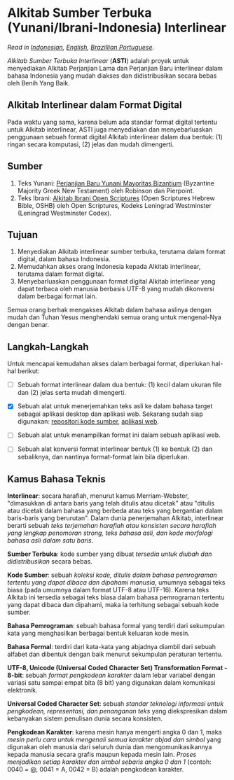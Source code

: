 # **Alkitab Sumber Terbuka (Yunani/Ibrani-Indonesia) Interlinear**
*Read in [Indonesian](https://github.com/benihyangbaik/asti#readme), [English](https://github.com/benihyangbaik/asti/blob/main/README.en.md), [Brazillian Portuguese](https://github.com/benihyangbaik/asti/blob/main/README.ptbr.md).*

*Alkitab Sumber Terbuka Interlinear* (**ASTI**) adalah proyek untuk menyediakan
Alkitab Perjanjian Lama dan Perjanjian Baru interlinear dalam bahasa Indonesia
yang mudah diakses dan didistribusikan secara bebas oleh Benih Yang Baik.


## **Alkitab Interlinear dalam Format Digital**
Pada waktu yang sama, karena belum ada standar format digital tertentu untuk
Alkitab interlinear, ASTI juga menyediakan dan menyebarluaskan penggunaan
sebuah format digital Alkitab interlinear dalam dua bentuk: (1) ringan secara
komputasi, (2) jelas dan mudah dimengerti.


## **Sumber**
1. Teks Yunani: [Perjanjian Baru Yunani Mayoritas
   Bizantium](https://github/byztxt/byzantine-majority-text) (Byzantine
   Majority Greek New Testament) oleh Robinson dan Pierpoint.
2. Teks Ibrani: [Alkitab Ibrani Open
   Scriptures](https://github.com/openscriptures/morphhb) (Open Scriptures
   Hebrew Bible, OSHB) oleh Open Scriptures, Kodeks Leningrad Westminster
   (Leningrad Westminster Codex).


## **Tujuan**
1. Menyediakan Alkitab interlinear sumber terbuka, terutama dalam format
   digital, dalam bahasa Indonesia.
2. Memudahkan akses orang Indonesia kepada Alkitab interlinear, terutama
   dalam format digital.
3. Menyebarluaskan penggunaan format digital Alkitab interlinear yang dapat
   terbaca oleh manusia berbasis UTF-8 yang mudah dikonversi dalam berbagai
   format lain.

Semua orang berhak mengakses Alkitab dalam bahasa aslinya dengan mudah dan
Tuhan Yesus menghendaki semua orang untuk mengenal-Nya dengan benar.


## **Langkah-Langkah**
Untuk mencapai kemudahan akses dalam berbagai format, diperlukan hal-hal berikut:
- [ ] Sebuah format interlinear dalam dua bentuk: (1) kecil dalam ukuran file
  dan (2) jelas serta mudah dimengerti.
- [x] Sebuah alat untuk menerjemahkan teks asli ke dalam bahasa target sebagai
  aplikasi desktop dan aplikasi web. Sekarang sudah siap digunakan: [repositori
  kode sumber](https://github.com/benihyangbaik/interlinear-bible-simple-editor),
  [aplikasi web](https://ibse.benihyangbaik.com).
- [ ] Sebuah alat untuk menampilkan format ini dalam sebuah aplikasi web.
- [ ] Sebuah alat konversi format interlinear bentuk (1) ke bentuk (2) dan
  sebaliknya, dan nantinya format-format lain bila diperlukan.


## **Kamus Bahasa Teknis**
**Interlinear**: secara harafiah, menurut kamus Merriam-Webster, "dimasukkan di
antara baris yang telah ditulis atau dicetak" atau "ditulis atau dicetak dalam
bahasa yang berbeda atau teks yang bergantian dalam baris-baris yang
berurutan". Dalam dunia penerjemahan Alkitab, interlinear berarti sebuah *teks
terjemahan harafiah atau konsisten secara harafiah yang lengkap penomoran
strong, teks bahasa asli, dan kode morfologi bahasa asli dalam satu baris*.

**Sumber Terbuka**: kode sumber yang dibuat *tersedia untuk diubah dan
didistribusikan* secara bebas.

**Kode Sumber**: sebuah *koleksi kode, ditulis dalam bahasa pemrograman tertentu
yang dapat dibaca dan dipahami manusia*, umumnya sebagai teks biasa (pada
umumnya dalam format UTF-8 atau UTF-16). Karena teks Alkitab ini tersedia
sebagai teks biasa dalam bahasa pemrograman tertentu yang dapat dibaca dan
dipahami, maka ia terhitung sebagai sebuah kode sumber.

**Bahasa Pemrograman**: sebuah bahasa formal yang terdiri dari sekumpulan kata
yang menghasilkan berbagai bentuk keluaran kode mesin.

**Bahasa Formal**: terdiri dari kata-kata yang abjadnya diambil dari sebuah
alfabet dan dibentuk dengan baik menurut sekumpulan peraturan tertentu.

**UTF-8, Unicode (Universal Coded Character Set) Transformation Format -
8-bit**: sebuah *format pengkodean karakter* dalam lebar variabel dengan
variasi satu sampai empat bita (8 bit) yang digunakan dalam komunikasi
elektronik.

**Universal Coded Character Set**: sebuah *standar teknologi informasi
untuk pengkodean, representasi, dan penanganan teks* yang diekspresikan dalam
kebanyakan sistem penulisan dunia secara konsisten.

**Pengkodean Karakter**: karena mesin hanya mengerti angka 0 dan 1, maka *mesin
perlu cara untuk mengenali semua karakter abjad dan simbol* yang digunakan oleh
manusia dari seluruh dunia dan mengomunikasikannya kepada manusia secara
grafis maupun kepada mesin lain. *Proses menjadikan setiap karakter dan simbol
sebaris angka 0 dan 1* (contoh: 0040 = @, 0041 = A, 0042 = B) adalah pengkodean
karakter.
